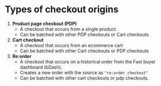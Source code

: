# Types of checkout origins

1. **Product page checkout (PDP)**
   - A checkout that occurs from a single product.
   - Can be batched with other PDP checkouts or Cart checkouts
2. **Cart checkout**
   - A checkout that occurs from an ecommerce cart
   - Can be batched with other Cart checkouts or PDP checkouts
3. **Re:order**
   - A checkout that occurs on a historical order from the Fast buyer dashboard (bDash).
   - Creates a new order with the source as `"re:order_checkout"`
   - Can be batched with other cart checkouts or pdp checkouts.
